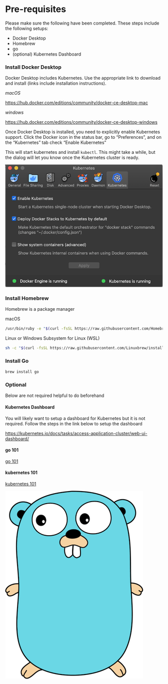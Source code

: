 # Pre-requisites 

Please make sure the following have been completed. These steps include the 
following setups:
- Docker Desktop
- Homebrew
- go
- (optional) Kubernetes Dashboard


### Install Docker Desktop

Docker Desktop includes Kubernetes. Use the appropriate link to download and install (links include installation instructions).

*macOS*

<https://hub.docker.com/editions/community/docker-ce-desktop-mac>

*windows*

<https://hub.docker.com/editions/community/docker-ce-desktop-windows>

Once Docker Desktop is installed, you need to explicitly enable Kubernetes support. Click the Docker icon in the status 
bar, go to “Preferences”, and on the “Kubernetes” tab check “Enable Kubernetes”

This will start kubernetes and install `kubectl`.  This might take a while, but the dialog will let you know once the 
Kubernetes cluster is ready.


![Kubernetes Running](screens/docker-desktop-k8s-running.png)
 
### Install Homebrew 
Homebrew is a package manager

macOS
```bash
/usr/bin/ruby -e "$(curl -fsSL https://raw.githubusercontent.com/Homebrew/install/master/install)"
```

Linux or Windows Subsystem for Linux (WSL)
```bash
sh -c "$(curl -fsSL https://raw.githubusercontent.com/Linuxbrew/install/master/install.sh)"
```

### Install Go

```bash
brew install go
```
<!--
Create your go workspace

```bash
mkdir $HOME/go
``` 

Update PATH in your profile to include GOBIN
```bash
export PATH=$PATH:$(go env GOPATH)/bin
```

See ["How to Write Go Code"](https://golang.org/doc/code.html) for more information on go workspace and organization
-->

### Optional

Below are not required helpful to do beforehand

#### Kubernetes Dashboard

You will likely want to setup a dashboard for Kubernetes but it is not required. Follow the steps in the link below to setup the dashboard

<https://kubernetes.io/docs/tasks/access-application-cluster/web-ui-dashboard/>


#### go 101

[go 101](go-101.md)

#### kubernetes 101

[kubernetes 101](k8s-101.md)


![gopher](images/gopher.png)
